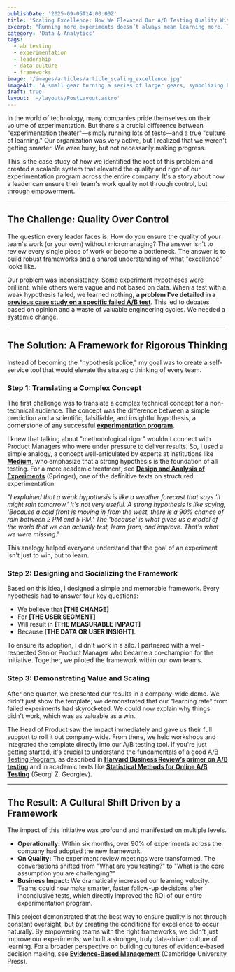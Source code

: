 ```yaml
---
publishDate: '2025-09-05T14:00:00Z'
title: 'Scaling Excellence: How We Elevated Our A/B Testing Quality Without Micromanagement'
excerpt: "Running more experiments doesn’t always mean learning more. This case study shows how we built a scalable framework that improved A/B testing rigor across the company—not by micromanaging, but by empowering teams to define and test strong hypotheses."
category: 'Data & Analytics'
tags:
  - ab testing
  - experimentation
  - leadership
  - data culture
  - frameworks
image: '/images/articles/article_scaling_excellence.jpg'
imageAlt: 'A small gear turning a series of larger gears, symbolizing how a small framework can scale excellence across an organization.'
draft: true
layout: '~/layouts/PostLayout.astro'
---
```


In the world of technology, many companies pride themselves on their volume of experimentation. But there's a crucial difference between "experimentation theater"—simply running lots of tests—and a true "culture of learning." Our organization was very active, but I realized that we weren't getting smarter. We were busy, but not necessarily making progress.

This is the case study of how we identified the root of this problem and created a scalable system that elevated the quality and rigor of our experimentation program across the entire company. It's a story about how a leader can ensure their team's work quality not through control, but through empowerment.

---

## The Challenge: Quality Over Control

The question every leader faces is: How do you ensure the quality of your team's work (or your own) without micromanaging? The answer isn't to review every single piece of work or become a bottleneck. The answer is to build robust frameworks and a shared understanding of what "excellence" looks like.

Our problem was inconsistency. Some experiment hypotheses were brilliant, while others were vague and not based on data. When a test with a weak hypothesis failed, we learned nothing, **a problem I've detailed in a [previous case study on a specific failed A/B test](/articles/how-failing-ab-test-forged-a-stronger-culture)**. This led to debates based on opinion and a waste of valuable engineering cycles. We needed a systemic change.

---

## The Solution: A Framework for Rigorous Thinking

Instead of becoming the "hypothesis police," my goal was to create a self-service tool that would elevate the strategic thinking of every team.

### Step 1: Translating a Complex Concept
The first challenge was to translate a complex technical concept for a non-technical audience. The concept was the difference between a simple prediction and a scientific, falsifiable, and insightful hypothesis, a cornerstone of any successful **[experimentation program](https://www.optimizely.com/optimization-glossary/ab-testing/)**.

I knew that talking about "methodological rigor" wouldn't connect with Product Managers who were under pressure to deliver results. So, I used a simple analogy, a concept well-articulated by experts at institutions like **[Medium](https://chuan-zhang.medium.com/building-a-trustworthy-a-b-testing-platform-practical-guide-and-an-architecture-demonstration-332446724ba0)**, who emphasize that a strong hypothesis is the foundation of all testing. For a more academic treatment, see **[Design and Analysis of Experiments](https://link.springer.com/book/10.1007/978-3-319-52250-0?utm_source=chatgpt.com)** (Springer), one of the definitive texts on structured experimentation.

*"I explained that a weak hypothesis is like a weather forecast that says 'it might rain tomorrow.' It's not very useful. A strong hypothesis is like saying, 'Because a cold front is moving in from the west, there is a 90% chance of rain between 2 PM and 5 PM.' The 'because' is what gives us a model of the world that we can actually test, learn from, and improve. That's what we were missing."*

This analogy helped everyone understand that the goal of an experiment isn't just to win, but to learn.

### Step 2: Designing and Socializing the Framework
Based on this idea, I designed a simple and memorable framework. Every hypothesis had to answer four key questions:

- We believe that **[THE CHANGE]**  
- For **[THE USER SEGMENT]**  
- Will result in **[THE MEASURABLE IMPACT]**  
- Because **[THE DATA OR USER INSIGHT]**.  

To ensure its adoption, I didn't work in a silo. I partnered with a well-respected Senior Product Manager who became a co-champion for the initiative. Together, we piloted the framework within our own teams.

### Step 3: Demonstrating Value and Scaling
After one quarter, we presented our results in a company-wide demo. We didn't just show the template; we demonstrated that our "learning rate" from failed experiments had skyrocketed. We could now explain why things didn't work, which was as valuable as a win.

The Head of Product saw the impact immediately and gave us their full support to roll it out company-wide. From there, we held workshops and integrated the template directly into our A/B testing tool. If you're just getting started, it's crucial to understand the fundamentals of a good <u>A/B Testing Program</u>, as described in **[Harvard Business Review’s primer on A/B testing](https://hbr.org/2017/06/a-refresher-on-ab-testing)** and in academic texts like **[Statistical Methods for Online A/B Testing](https://www.abtestingstats.com/Statistical-Methods-in-Online-A-B-Testing-pdf.pdf)** (Georgi Z. Georgiev).

---

## The Result: A Cultural Shift Driven by a Framework

The impact of this initiative was profound and manifested on multiple levels.

- **Operationally:** Within six months, over 90% of experiments across the company had adopted the new framework.  
- **On Quality:** The experiment review meetings were transformed. The conversations shifted from "What are you testing?" to "What is the core assumption you are challenging?"  
- **Business Impact:** We dramatically increased our learning velocity. Teams could now make smarter, faster follow-up decisions after inconclusive tests, which directly improved the ROI of our entire experimentation program.  

This project demonstrated that the best way to ensure quality is not through constant oversight, but by creating the conditions for excellence to occur naturally. By empowering teams with the right frameworks, we didn't just improve our experiments; we built a stronger, truly data-driven culture of learning. For a broader perspective on building cultures of evidence-based decision making, see **[Evidence-Based Management](https://hbr.org/2006/01/evidence-based-management)** (Cambridge University Press).
